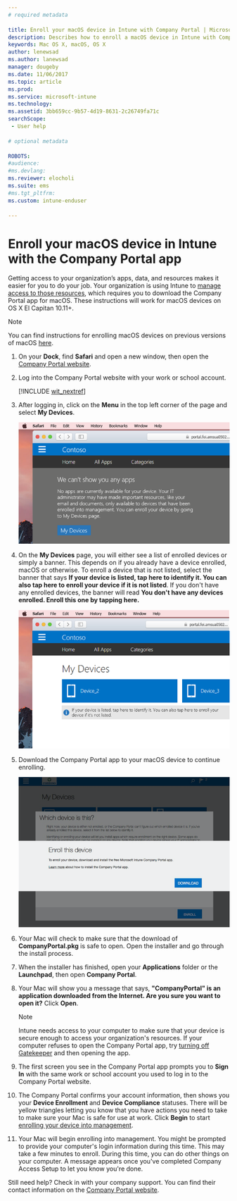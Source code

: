 ```yaml
---
# required metadata

title: Enroll your macOS device in Intune with Company Portal | Microsoft Docs
description: Describes how to enroll a macOS device in Intune with Company Portal app
keywords: Mac OS X, macOS, OS X
author: lenewsad
ms.author: lanewsad
manager: dougeby
ms.date: 11/06/2017
ms.topic: article
ms.prod:
ms.service: microsoft-intune
ms.technology:
ms.assetid: 3bb659cc-9b57-4d19-8631-2c26749fa71c
searchScope:
 - User help

# optional metadata

ROBOTS:  
#audience:
#ms.devlang:
ms.reviewer: elocholi
ms.suite: ems
#ms.tgt_pltfrm:
ms.custom: intune-enduser

---
```


# Enroll your macOS device in Intune with the Company Portal app

Getting access to your organization’s apps, data, and resources makes it easier for you to do your job. Your organization is using Intune to [manage access to those resources](what-happens-if-you-install-the-Company-Portal-app-and-enroll-your-device-in-intune-macos.md), which requires you to download the Company Portal app for macOS. These instructions will work for macOS devices on OS X El Capitan 10.11+.

> [!NOTE]
> You can find instructions for enrolling macOS devices on previous versions of macOS [here](enroll-your-device-in-intune-macos-legacy.md).

1. On your __Dock__, find __Safari__ and open a new window, then open the [Company Portal website](https://portal.manage.microsoft.com#HelpDeskDialog).

2. Log into the Company Portal website with your work or school account.

   [!INCLUDE [wit_nextref](includes/end-user-password-guidance.md)]


3. After logging in, click on the **Menu** in the top left corner of the page and select **My Devices**.

   ![A screenshot of the landing page for the web portal with the web portal showing that no apps can be installed yet, with a My Devices button underneath.](./media/macOS_enroll_001_landing_page.png)

4. On the __My Devices__ page, you will either see a list of enrolled devices or simply a banner. This depends on if you already have a device enrolled, macOS or otherwise. To enroll a device that is not listed, select the banner that says __If your device is listed, tap here to identify it. You can also tap here to enroll your device if it is not listed__. If you don't have any enrolled devices, the banner will read **You don't have any devices enrolled. Enroll this one by tapping here.**

    ![A screenshot of the My Device page, with a couple of unidentified devices above the banner prompt to enroll unlisted devices or identify unidentified ones.](./media/macOS_enroll_002_tap_here_banner.png)

5. Download the Company Portal app to your macOS device to continue enrolling.

    ![The notice that prompts a user to download the macOS Company Portal app. This notice has the text listed in the step above a button that says "Download" in the bottom right corner.](./media/macOS_enroll_IWP_CP_app_notice.png)

6. Your Mac will check to make sure that the download of **CompanyPortal.pkg** is safe to open. Open the installer and go through the install process.

7. When the installer has finished, open your **Applications** folder or the **Launchpad**, then open **Company Portal**.

8. Your Mac will show you a message that says, **"CompanyPortal" is an application downloaded from the Internet. Are you sure you want to open it?** Click **Open**.

   > [!NOTE]
   > Intune needs access to your computer to make sure that your device is secure enough to access your organization's resources. If your computer refuses to open the Company Portal app, try [turning off Gatekeeper](https://support.apple.com/HT202491) and then opening the app.

9. The first screen you see in the Company Portal app prompts you to **Sign In** with the same work or school account you used to log in to the Company Portal website.

10. The Company Portal confirms your account information, then shows you your **Device Enrollment** and **Device Compliance** statuses. There will be yellow triangles letting you know that you have actions you need to take to make sure your Mac is safe for use at work. Click **Begin** to start [enrolling your device into management](what-info-can-your-company-see-when-you-enroll-your-device-in-intune.md).

11. Your Mac will begin enrolling into management. You might be prompted to provide your computer's login information during this time. This may take a few minutes to enroll. During this time, you can do other things on your computer. A message appears once you've completed Company Access Setup to let you know you're done.

Still need help? Check in with your company support. You can find their contact information on the [Company Portal website](https://portal.manage.microsoft.com#HelpDeskDialog).
